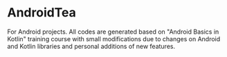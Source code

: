 # AndroidTea
For Android projects.
All codes are generated based on "Android Basics in Kotlin" training course with small modifications due to changes on Android and Kotlin libraries and personal additions of new features.
